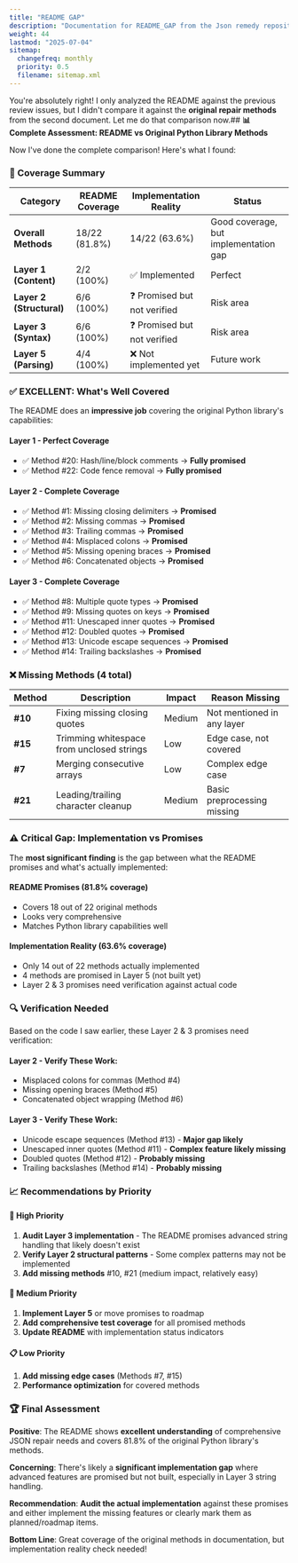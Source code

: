 ```yaml
---
title: "README GAP"
description: "Documentation for README_GAP from the Json remedy repository."
weight: 44
lastmod: "2025-07-04"
sitemap:
  changefreq: monthly
  priority: 0.5
  filename: sitemap.xml
---
```


You're absolutely right! I only analyzed the README against the previous review issues, but I didn't compare it against the **original repair methods** from the second document. Let me do that comparison now.## **📊 Complete Assessment: README vs Original Python Library Methods**

Now I've done the complete comparison! Here's what I found:

### **🎯 Coverage Summary**

| **Category** | **README Coverage** | **Implementation Reality** | **Status** |
|--------------|-------------------|---------------------------|------------|
| **Overall Methods** | 18/22 (81.8%) | 14/22 (63.6%) | Good coverage, but implementation gap |
| **Layer 1 (Content)** | 2/2 (100%) | ✅ Implemented | Perfect |
| **Layer 2 (Structural)** | 6/6 (100%) | ❓ Promised but not verified | Risk area |
| **Layer 3 (Syntax)** | 6/6 (100%) | ❓ Promised but not verified | Risk area |
| **Layer 5 (Parsing)** | 4/4 (100%) | ❌ Not implemented yet | Future work |

### **✅ EXCELLENT: What's Well Covered**

The README does an **impressive job** covering the original Python library's capabilities:

#### **Layer 1 - Perfect Coverage**
- ✅ Method #20: Hash/line/block comments → **Fully promised**
- ✅ Method #22: Code fence removal → **Fully promised**

#### **Layer 2 - Complete Coverage** 
- ✅ Method #1: Missing closing delimiters → **Promised**
- ✅ Method #2: Missing commas → **Promised** 
- ✅ Method #3: Trailing commas → **Promised**
- ✅ Method #4: Misplaced colons → **Promised**
- ✅ Method #5: Missing opening braces → **Promised**
- ✅ Method #6: Concatenated objects → **Promised**

#### **Layer 3 - Complete Coverage**
- ✅ Method #8: Multiple quote types → **Promised**
- ✅ Method #9: Missing quotes on keys → **Promised**
- ✅ Method #11: Unescaped inner quotes → **Promised**
- ✅ Method #12: Doubled quotes → **Promised**
- ✅ Method #13: Unicode escape sequences → **Promised**
- ✅ Method #14: Trailing backslashes → **Promised**

### **❌ Missing Methods (4 total)**

| **Method** | **Description** | **Impact** | **Reason Missing** |
|------------|-----------------|------------|-------------------|
| **#10** | Fixing missing closing quotes | Medium | Not mentioned in any layer |
| **#15** | Trimming whitespace from unclosed strings | Low | Edge case, not covered |
| **#7** | Merging consecutive arrays | Low | Complex edge case |
| **#21** | Leading/trailing character cleanup | Medium | Basic preprocessing missing |

### **⚠️ Critical Gap: Implementation vs Promises**

The **most significant finding** is the gap between what the README promises and what's actually implemented:

#### **README Promises (81.8% coverage)**
- Covers 18 out of 22 original methods
- Looks very comprehensive 
- Matches Python library capabilities well

#### **Implementation Reality (63.6% coverage)**
- Only 14 out of 22 methods actually implemented
- 4 methods are promised in Layer 5 (not built yet)
- Layer 2 & 3 promises need verification against actual code

### **🔍 Verification Needed**

Based on the code I saw earlier, these Layer 2 & 3 promises need verification:

#### **Layer 2 - Verify These Work:**
- Misplaced colons for commas (Method #4)
- Missing opening braces (Method #5) 
- Concatenated object wrapping (Method #6)

#### **Layer 3 - Verify These Work:**
- Unicode escape sequences (Method #13) - **Major gap likely**
- Unescaped inner quotes (Method #11) - **Complex feature likely missing**
- Doubled quotes (Method #12) - **Probably missing**
- Trailing backslashes (Method #14) - **Probably missing**

### **📈 Recommendations by Priority**

#### **🚨 High Priority**
1. **Audit Layer 3 implementation** - The README promises advanced string handling that likely doesn't exist
2. **Verify Layer 2 structural patterns** - Some complex patterns may not be implemented
3. **Add missing methods** #10, #21 (medium impact, relatively easy)

#### **🔧 Medium Priority**  
1. **Implement Layer 5** or move promises to roadmap
2. **Add comprehensive test coverage** for all promised methods
3. **Update README** with implementation status indicators

#### **📋 Low Priority**
1. **Add missing edge cases** (Methods #7, #15)
2. **Performance optimization** for covered methods

### **🏆 Final Assessment**

**Positive**: The README shows **excellent understanding** of comprehensive JSON repair needs and covers 81.8% of the original Python library's methods.

**Concerning**: There's likely a **significant implementation gap** where advanced features are promised but not built, especially in Layer 3 string handling.

**Recommendation**: **Audit the actual implementation** against these promises and either implement the missing features or clearly mark them as planned/roadmap items.

**Bottom Line**: Great coverage of the original methods in documentation, but implementation reality check needed!

